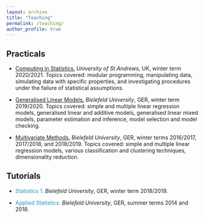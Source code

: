 ```yaml
---
layout: archive
title: "Teaching"
permalink: /teaching/
author_profile: true
---
```


Practicals
------

- <span style="color: #1f96be;"><a href="https://www.st-andrews.ac.uk/subjects/modules/catalogue/?code=MT4113&academic_year=2020%2F1" target="_blank"> Computing in Statistics.</a></span>
*University of St Andrews*, UK, winter term 2020/2021. Topics covered: modular programming, manipulating data, simulating data with specific properties, and investigating procedures under the failure of statistical assumptions.

- <span style="color: #1f96be;"><a href="https://ekvv.uni-bielefeld.de/kvv_publ/publ/vd?id=175273967" target="_blank"> Generalised Linear Models.</a></span>
*Bielefeld University*, GER, winter term 2019/2020. Topics covered: simple and multiple linear regression models, generalised linear and additive models, generalised linear mixed models, parameter estimation and inference, model selection and model checking.

- <span style="color: #1f96be;"><a href="https://ekvv.uni-bielefeld.de/kvv_publ/publ/vd?id=132129162" target="_blank"> Multivariate Methods.</a></span>
*Bielefeld University*, GER, winter terms 2016/2017, 2017/2018, and 2018/2019. Topics covered: simple and multiple linear regression models, various classification and clustering techniques, dimensionality reduction.

Tutorials
------

- <span style="color: #1f96be;"> Statistics 1. </span>
*Bielefeld University*, GER, winter term 2018/2019.

- <span style="color: #1f96be;"> Applied Statistics. </span>
*Bielefeld University*, GER, summer terms 2014 and 2018.
